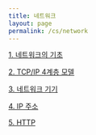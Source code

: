 ```yaml
---
title: 네트워크 
layout: page
permalink: /cs/network
---
```


[1. 네트워크의 기초]()

[2. TCP/IP 4계층 모델]()

[3. 네트워크 기기]()

[4. IP 주소]()

[5. HTTP]()
